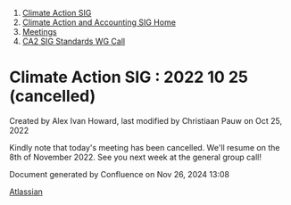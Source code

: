 1. [Climate Action SIG](index.html)
2. [Climate Action and Accounting SIG Home](Climate-Action-and-Accounting-SIG-Home_19005445.html)
3. [Meetings](Meetings_19005583.html)
4. [CA2 SIG Standards WG Call](CA2-SIG-Standards-WG-Call_19007176.html)

# Climate Action SIG : 2022 10 25 (cancelled)

Created by Alex Ivan Howard, last modified by Christiaan Pauw on Oct 25, 2022

Kindly note that today's meeting has been cancelled. We'll resume on the 8th of November 2022. See you next week at the general group call! 

Document generated by Confluence on Nov 26, 2024 13:08

[Atlassian](http://www.atlassian.com/)
